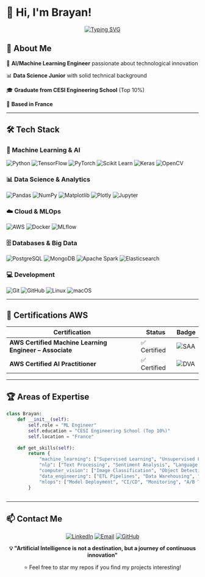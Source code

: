 # 👋 Hi, I'm Brayan!

<div align="center">
  
[![Typing SVG](https://readme-typing-svg.herokuapp.com?font=Fira+Code&pause=1000&color=2E97F7&center=true&vCenter=true&width=435&lines=ML+Engineer+%7C+AI+Enthusiast;Data+Science;CESI+Graduate+%7C+Top+10%25)](https://git.io/typing-svg)

</div>

## 🚀 About Me

🤖 **AI/Machine Learning Engineer** passionate about technological innovation  

📊 **Data Science Junior** with solid technical background  

🎓 **Graduate from CESI Engineering School** (Top 10%)  

📍 **Based in France**

---

## 🛠️ Tech Stack

### 🤖 Machine Learning & AI
![Python](https://img.shields.io/badge/Python-3776AB?style=for-the-badge&logo=python&logoColor=white)
![TensorFlow](https://img.shields.io/badge/TensorFlow-FF6F00?style=for-the-badge&logo=tensorflow&logoColor=white)
![PyTorch](https://img.shields.io/badge/PyTorch-EE4C2C?style=for-the-badge&logo=pytorch&logoColor=white)
![Scikit Learn](https://img.shields.io/badge/scikit--learn-F7931E?style=for-the-badge&logo=scikit-learn&logoColor=white)
![Keras](https://img.shields.io/badge/Keras-D00000?style=for-the-badge&logo=Keras&logoColor=white)
![OpenCV](https://img.shields.io/badge/opencv-%23white.svg?style=for-the-badge&logo=opencv&logoColor=white)

### 📊 Data Science & Analytics
![Pandas](https://img.shields.io/badge/pandas-%23150458.svg?style=for-the-badge&logo=pandas&logoColor=white)
![NumPy](https://img.shields.io/badge/numpy-%23013243.svg?style=for-the-badge&logo=numpy&logoColor=white)
![Matplotlib](https://img.shields.io/badge/Matplotlib-%23ffffff.svg?style=for-the-badge&logo=Matplotlib&logoColor=black)
![Plotly](https://img.shields.io/badge/Plotly-%233F4F75.svg?style=for-the-badge&logo=plotly&logoColor=white)
![Jupyter](https://img.shields.io/badge/Jupyter-F37626?style=for-the-badge&logo=jupyter&logoColor=white)

### ☁️ Cloud & MLOps
![AWS](https://img.shields.io/badge/AWS-%23FF9900.svg?style=for-the-badge&logo=amazon-aws&logoColor=white)
![Docker](https://img.shields.io/badge/docker-%230db7ed.svg?style=for-the-badge&logo=docker&logoColor=white)
![MLflow](https://img.shields.io/badge/mlflow-%23d9ead3.svg?style=for-the-badge&logo=numpy&logoColor=blue)

### 🗄️ Databases & Big Data
![PostgreSQL](https://img.shields.io/badge/postgresql-%23316192.svg?style=for-the-badge&logo=postgresql&logoColor=white)
![MongoDB](https://img.shields.io/badge/MongoDB-%234ea94b.svg?style=for-the-badge&logo=mongodb&logoColor=white)
![Apache Spark](https://img.shields.io/badge/Apache%20Spark-FDEE21?style=for-the-badge&logo=apachespark&logoColor=black)
![Elasticsearch](https://img.shields.io/badge/-ElasticSearch-005571?style=for-the-badge&logo=elasticsearch)

### 💻 Development
![Git](https://img.shields.io/badge/git-%23F05033.svg?style=for-the-badge&logo=git&logoColor=white)
![GitHub](https://img.shields.io/badge/github-%23121011.svg?style=for-the-badge&logo=github&logoColor=white)
![Linux](https://img.shields.io/badge/Linux-FCC624?style=for-the-badge&logo=linux&logoColor=black)
![macOS](https://img.shields.io/badge/mac%20os-000000?style=for-the-badge&logo=macos&logoColor=F0F0F0)

---

## 🏅 Certifications AWS

| Certification | Status | Badge |
|---------------|--------|-------|
| **AWS Certified Machine Learning Engineer – Associate** | ✅ Certified | ![SAA](https://img.shields.io/badge/MLA-C01-FF9900?style=flat-square&logo=amazonaws) |
| **AWS Certified AI Practitioner** | ✅ Certified | ![DVA](https://img.shields.io/badge/AIP-C01-FF9900?style=flat-square&logo=amazonaws) |

---

## 🏆 Areas of Expertise

```python
class Brayan:
    def __init__(self):
        self.role = "ML Engineer"
        self.education = "CESI Engineering School (Top 10%)"
        self.location = "France"
        
    def get_skills(self):
        return {
            "machine_learning": ["Supervised Learning", "Unsupervised Learning", "Deep Learning"],
            "nlp": ["Text Processing", "Sentiment Analysis", "Language Models"],
            "computer_vision": ["Image Classification", "Object Detection", "OCR"],
            "data_engineering": ["ETL Pipelines", "Data Warehousing", "Real-time Processing"],
            "mlops": ["Model Deployment", "CI/CD", "Monitoring", "A/B Testing"]
        }
    
```

---

## 📫 Contact Me

<div align="center">

[![LinkedIn](https://img.shields.io/badge/LinkedIn-0077B5?style=for-the-badge&logo=linkedin&logoColor=white)](https://www.linkedin.com/in/brayan-biout/)
[![Email](https://img.shields.io/badge/Email-D14836?style=for-the-badge&logo=gmail&logoColor=white)](mailto:brayan.biout@outlook.fr)
[![GitHub](https://img.shields.io/badge/GitHub-100000?style=for-the-badge&logo=github&logoColor=white)](https://github.com/brayedna)

</div>

<div align="center">
  
**💡 "Artificial Intelligence is not a destination, but a journey of continuous innovation"**

⭐ Feel free to star my repos if you find my projects interesting!

</div> 
